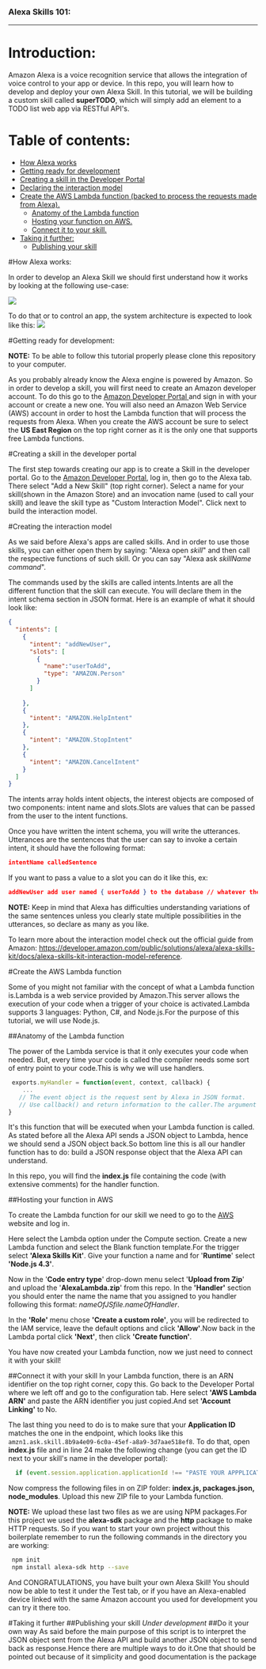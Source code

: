 ### Alexa Skills 101:
---


# Introduction:

Amazon Alexa is a voice recognition service that allows the integration of voice control to your app or device. In this repo, you will learn how to develop and deploy your own Alexa Skill. In this tutorial, we will be building a custom skill called **superTODO**, which will simply add an element to a TODO list web app via RESTful API's.


# Table of contents:

* [How Alexa works](#H1)
* [Getting ready for development](#H2)
* [Creating a skill in the Developer Portal](#H3)
* [Declaring the interaction model](#H4)
* [Create the AWS Lambda function (backed to process the requests made from Alexa).](#H5)
  * [Anatomy of the Lambda function](#H6)
  * [Hosting your function on AWS.](#H7)
  * [Connect it to your skill.](#H8)
* [Taking it further:](#H9)
  * [Publishing your skill](#H11)


#<a name = "H1">How Alexa works</a>:

In order to develop an Alexa Skill we should first understand how it works by looking at the following use-case:

![](https://developer.amazon.com/public/binaries/content/gallery/developerportalpublic/alexa_smart_home_ecosystem.png)

To do that or to control an app, the system architecture is expected to look like this:
![](https://perkinelmer.box.com/shared/static/psnchr8fvqu5njil35yognio1okzkw43.png)

#<a name = "H2">Getting ready for development</a>:

**NOTE:** To be able to follow this tutorial properly please clone this repository to your computer.

As you probably already know the Alexa engine is powered by Amazon. So in order to develop a skill, you will first need to create an Amazon developer account. To do this go to the <a href = "https://developer.amazon.com"> Amazon Developer Portal </a> and sign in with your account or create a new one. You will also need an Amazon Web Service (AWS) account in order to host the Lambda function that will process the requests from Alexa. When you create the AWS account be sure to select the **US East Region** on the top right corner as it is the only one that supports free Lambda functions.

#<a name = "H3">Creating a skill in the developer portal</a>

The first step towards creating our app is to create a Skill in the developer portal. Go to the [Amazon Developer Portal](https://developer.amazon.com/), log in, then go to the Alexa tab. There select "Add a New Skill" (top right corner). Select a name for your skill(shown in the Amazon Store) and an invocation name (used to call your skill) and leave the skill type as "Custom Interaction Model". Click next to build the interaction model.

#<a name = "H4">Creating the interaction model</a>

As we said before Alexa's apps are called skills. And in order to use those skills, you can either open them by saying: "Alexa open _skill_" and then call the respective functions of such skill. Or you can say "Alexa ask _skillName_ _command_".

The commands used by the skills are called intents.Intents are all the different function that the skill can execute. You will declare them in the intent schema section in JSON format. Here is an example of what it should look like: 

```json
{
  "intents": [
    {
      "intent": "addNewUser",
      "slots": [
        {
          "name":"userToAdd",
          "type": "AMAZON.Person"
        }
      ]
      
    },
    {
      "intent": "AMAZON.HelpIntent"
    },
    {
      "intent": "AMAZON.StopIntent"
    },
    {
      "intent": "AMAZON.CancelIntent"
    }
  ]   
}
```
The intents array holds intent objects, the interest objects are composed of two components: intent name and slots.Slots are values that can be passed from the user to the intent functions.

Once you have written the intent schema, you will write the utterances. Utterances are the sentences that the user can say to invoke a certain intent, it should have the following format:
``` json
intentName calledSentence
``` 

If you want to pass a value to a slot you can do it like this, ex:

``` json
addNewUser add user named { userToAdd } to the database // whatever the users says between "named" and "to" will be assigned to the variable "userToAdd"
``` 

**NOTE:** Keep in mind that Alexa has difficulties understanding variations of the same sentences unless you clearly state multiple possibilities in the utterances, so declare as many as you like.


To learn more about the interaction model check out the official guide from Amazon: https://developer.amazon.com/public/solutions/alexa/alexa-skills-kit/docs/alexa-skills-kit-interaction-model-reference.

#<a name = "H5">Create the AWS Lambda function</a>

Some of you might not familiar with the concept of what a Lambda function is.Lambda is a web service provided by Amazon.This server allows the execution of your code when a trigger of your choice is activated.Lambda supports 3 languages: Python, C#, and Node.js.For the purpose of this tutorial, we will use Node.js.

##<a name = "H6">Anatomy of the Lambda function</a>

The power of the Lambda service is that it only executes your code when needed. But, every time your code is called the compiler needs some sort of entry point to your code.This is why we will use handlers.



``` js
 exports.myHandler = function(event, context, callback) {
    ...
   // The event object is the request sent by Alexa in JSON format.
   // Use callback() and return information to the caller.The argument of this function should be JSON.stringify       compatible  
}
``` 

It's this function that will be executed when your Lambda function is called. As stated before all the Alexa API sends a JSON object to Lambda, hence we should send a JSON object back.So bottom line this is all our handler function has to do: build a JSON response object that the Alexa API can understand.

In this repo, you will find the __index.js__ file containing the code (with extensive comments) for the handler function.



##<a name = "H7">Hosting your function in AWS</a>

To create the Lambda function for our skill we need to go to the [AWS](https://aws.amazon.com/) website and log in.

Here select the Lambda option under the Compute section. Create a new Lambda function and select the Blank function template.For the trigger select **'Alexa Skills Kit'**. Give your function a name and for '**Runtime**' select **'Node.js 4.3'**.

Now in the '**Code entry type**' drop-down menu select '**Upload from Zip**' and upload the '**AlexaLambda.zip**' from this repo. In the **'Handler'** section you should enter the name the name that you assigned to you handler following this format: _nameOfJSfile.nameOfHandler_.

In the **'Role'** menu chose **'Create a custom role'**, you will be redirected to the IAM service, leave the default options and click **'Allow'**.Now back in the Lambda portal click **'Next'**, then click **'Create function'**.

You have now created your Lambda function, now we just need to connect it with your skill!

##<a name = "H8">Connect it with your skill</a>
In your Lambda function, there is an ARN identifier on the top right corner, copy this.
Go back to the Developer Portal where we left off and go to the configuration tab.
Here select **'AWS Lambda ARN'** and paste the ARN identifier you just copied.And set **'Account Linking'** to No.

The last thing you need to do is to make sure that your **Application ID** matches the one in the endpoint, which looks like this `amzn1.ask.skill.8b9a4e09-6c0a-45ef-a8a9-3d7aae518ef8`. To do that, open **index.js** file and in line 24 make the following change (you can get the ID next to your skill's name in the developer portal):

``` js
  if (event.session.application.applicationId !== "PASTE YOUR APPPLICATION ID HERE")
``` 

Now compress the following files in on ZIP folder: **index.js, packages.json, node_modules**. Upload this new ZIP file to your Lambda function.

**NOTE:**
We upload these last two files as we are using NPM packages.For this project we used the **alexa-sdk** package and the **http** package to make HTTP requests.
So if you want to start your own project without this boilerplate remember to run the following commands in the directory you are working:

 ``` bash
  npm init
  npm install alexa-sdk http --save


``` 

And CONGRATULATIONS, you have built your own Alexa Skill!
You should now be able to test it under the Test tab, or if you have an Alexa-enabled device linked with the same Amazon account you used for development you can try it there too.

#<a name = "H9">Taking it further</a>
##<a name = "H11">Publishing your skill</a>
_Under development_
##<a name = "H12">Do it your own way</a>
As said before the main purpose of this script is to interpret the JSON object sent from the Alexa API and build another JSON object to send back as response.Hence there are multiple ways to do it.One that should be pointed out because of it simplicity and good documentation is the package
